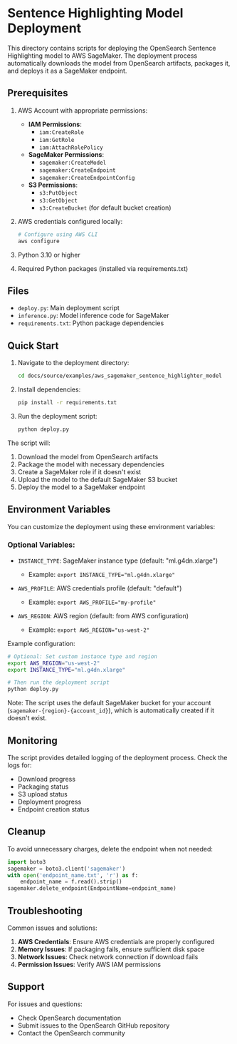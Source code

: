 # Sentence Highlighting Model Deployment

This directory contains scripts for deploying the OpenSearch Sentence Highlighting model to AWS SageMaker. The deployment process automatically downloads the model from OpenSearch artifacts, packages it, and deploys it as a SageMaker endpoint.

## Prerequisites

1. AWS Account with appropriate permissions:
   - **IAM Permissions**:
     - `iam:CreateRole`
     - `iam:GetRole`
     - `iam:AttachRolePolicy`
   - **SageMaker Permissions**:
     - `sagemaker:CreateModel`
     - `sagemaker:CreateEndpoint`
     - `sagemaker:CreateEndpointConfig`
   - **S3 Permissions**:
     - `s3:PutObject`
     - `s3:GetObject`
     - `s3:CreateBucket` (for default bucket creation)

2. AWS credentials configured locally:
   ```bash
   # Configure using AWS CLI
   aws configure
   ```

3. Python 3.10 or higher
4. Required Python packages (installed via requirements.txt)

## Files

- `deploy.py`: Main deployment script
- `inference.py`: Model inference code for SageMaker
- `requirements.txt`: Python package dependencies

## Quick Start

1. Navigate to the deployment directory:
   ```bash
   cd docs/source/examples/aws_sagemaker_sentence_highlighter_model
   ```

2. Install dependencies:
   ```bash
   pip install -r requirements.txt
   ```

3. Run the deployment script:
   ```bash
   python deploy.py
   ```

The script will:
1. Download the model from OpenSearch artifacts
2. Package the model with necessary dependencies
3. Create a SageMaker role if it doesn't exist
4. Upload the model to the default SageMaker S3 bucket
5. Deploy the model to a SageMaker endpoint

## Environment Variables

You can customize the deployment using these environment variables:

### Optional Variables:
- `INSTANCE_TYPE`: SageMaker instance type (default: "ml.g4dn.xlarge")
  - Example: `export INSTANCE_TYPE="ml.g4dn.xlarge"`

- `AWS_PROFILE`: AWS credentials profile (default: "default")
  - Example: `export AWS_PROFILE="my-profile"`

- `AWS_REGION`: AWS region (default: from AWS configuration)
  - Example: `export AWS_REGION="us-west-2"`

Example configuration:
```bash
# Optional: Set custom instance type and region
export AWS_REGION="us-west-2"
export INSTANCE_TYPE="ml.g4dn.xlarge"

# Then run the deployment script
python deploy.py
```

Note: The script uses the default SageMaker bucket for your account (`sagemaker-{region}-{account_id}`), which is automatically created if it doesn't exist.

## Monitoring

The script provides detailed logging of the deployment process. Check the logs for:
- Download progress
- Packaging status
- S3 upload status
- Deployment progress
- Endpoint creation status

## Cleanup

To avoid unnecessary charges, delete the endpoint when not needed:
```python
import boto3
sagemaker = boto3.client('sagemaker')
with open('endpoint_name.txt', 'r') as f:
    endpoint_name = f.read().strip()
sagemaker.delete_endpoint(EndpointName=endpoint_name)
```

## Troubleshooting

Common issues and solutions:

1. **AWS Credentials**: Ensure AWS credentials are properly configured
2. **Memory Issues**: If packaging fails, ensure sufficient disk space
3. **Network Issues**: Check network connection if download fails
4. **Permission Issues**: Verify AWS IAM permissions

## Support

For issues and questions:
- Check OpenSearch documentation
- Submit issues to the OpenSearch GitHub repository
- Contact the OpenSearch community 